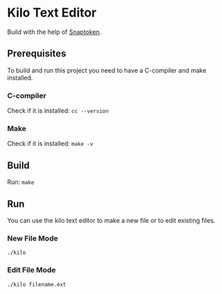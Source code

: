 # Kilo Text Editor

Build with the help of [Snaptoken](https://viewsourcecode.org/snaptoken/kilo/index.html).

## Prerequisites
To build and run this project you need to have a C-compiler and make installed.
### C-compiler
Check if it is installed:
``` cc --version ```
### Make
Check if it is installed:
``` make -v ```

## Build
Run:
``` make ```

## Run
You can use the kilo text editor to make a new file or to edit existing files.
### New File Mode
``` ./kilo ```
### Edit File Mode
``` ./kilo filename.ext ```

